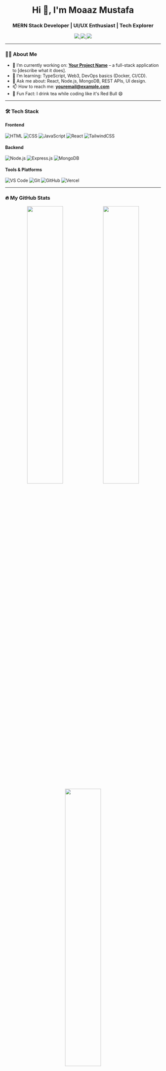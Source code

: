 <h1 align="center">Hi 👋, I'm Moaaz Mustafa</h1>
<h3 align="center">MERN Stack Developer | UI/UX Enthusiast | Tech Explorer</h3>

<p align="center">
  <a href="https://linkedin.com/in/YOURUSERNAME" target="_blank">
    <img src="https://img.shields.io/badge/-LinkedIn-blue?style=flat-square&logo=linkedin" />
  </a>
  <a href="mailto:youremail@example.com">
    <img src="https://img.shields.io/badge/-Email-red?style=flat-square&logo=gmail" />
  </a>
  <a href="https://yourportfolio.com">
    <img src="https://img.shields.io/badge/-Portfolio-black?style=flat-square&logo=react" />
  </a>
</p>

---

### 🧑‍💻 About Me

- 🔭 I’m currently working on: **[Your Project Name](#)** – a full-stack application to [describe what it does].
- 🌱 I’m learning: TypeScript, Web3, DevOps basics (Docker, CI/CD).
- 💬 Ask me about: React, Node.js, MongoDB, REST APIs, UI design.
- 📫 How to reach me: **[youremail@example.com](mailto:youremail@example.com)**
- 🧠 Fun Fact: I drink tea while coding like it's Red Bull 😄

---

### 🛠️ Tech Stack

#### Frontend  
![HTML](https://img.shields.io/badge/-HTML5-E34F26?style=flat&logo=html5&logoColor=white)
![CSS](https://img.shields.io/badge/-CSS3-1572B6?style=flat&logo=css3)
![JavaScript](https://img.shields.io/badge/-JavaScript-F7DF1E?style=flat&logo=javascript)
![React](https://img.shields.io/badge/-React-61DAFB?style=flat&logo=react)
![TailwindCSS](https://img.shields.io/badge/-Tailwind-38B2AC?style=flat&logo=tailwind-css)

#### Backend  
![Node.js](https://img.shields.io/badge/-Node.js-339933?style=flat&logo=node.js)
![Express.js](https://img.shields.io/badge/-Express-000000?style=flat&logo=express)
![MongoDB](https://img.shields.io/badge/-MongoDB-47A248?style=flat&logo=mongodb)

#### Tools & Platforms  
![VS Code](https://img.shields.io/badge/-VS%20Code-007ACC?style=flat&logo=visual-studio-code)
![Git](https://img.shields.io/badge/-Git-F05032?style=flat&logo=git)
![GitHub](https://img.shields.io/badge/-GitHub-181717?style=flat&logo=github)
![Vercel](https://img.shields.io/badge/-Vercel-black?style=flat&logo=vercel)

---

### 🔥 My GitHub Stats

<p align="center">
  <img src="https://github-readme-stats.vercel.app/api?username=moaazmustafa&show_icons=true&theme=radical" width="48%"/>
  <img src="https://github-readme-streak-stats.herokuapp.com/?user=moaazmustafa&theme=radical" width="48%"/>
</p>

<p align="center">
  <img src="https://github-readme-stats.vercel.app/api/top-langs/?username=moaazmustafa&layout=compact&theme=radical" width="48%"/>
</p>

---

### 🏆 GitHub Trophies

<p align="center">
  <img src="https://github-profile-trophy.vercel.app/?username=moaazmustafa&theme=flat&row=2&column=3" />
</p>

---

### 📂 Featured Projects

| Project | Description | Tech Stack | Live |
|--------|-------------|------------|------|
| [**MyPortfolio**](https://github.com/moaazmustafa/portfolio) | Personal portfolio built with React & Tailwind | React, TailwindCSS, Netlify | [Live](https://your-portfolio-link.com) |
| [**Chat App**](https://github.com/moaazmustafa/chatapp) | Real-time chat with Firebase auth and messaging | React, Firebase | [Live](https://yourchatapp.vercel.app) |
| [**MERN Blog CMS**](https://github.com/moaazmustafa/blogcms) | Full-stack blog with dashboard and editor | MERN stack | [Live](https://yourblogcms.com) |

---

### 📈 Contribution Graph

<p align="center">
  <img src="https://activity-graph.herokuapp.com/graph?username=moaazmustafa&theme=github" />
</p>

---

### 🤝 Let's Connect!

- 🌐 Website: [your-portfolio.com](https://your-portfolio.com)
- 💼 LinkedIn: [linkedin.com/in/yourprofile](https://linkedin.com/in/yourprofile)
- 🐦 Twitter: [@yourhandle](https://twitter.com/yourhandle)
- 📷 Instagram: [@yourinsta](https://instagram.com/yourinsta)

---

